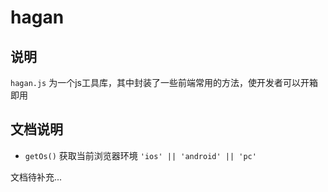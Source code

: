 # hagan

## 说明

`hagan.js` 为一个js工具库，其中封装了一些前端常用的方法，使开发者可以开箱即用

## 文档说明

- `getOs()` 获取当前浏览器环境 `'ios' || 'android' || 'pc'`

文档待补充...